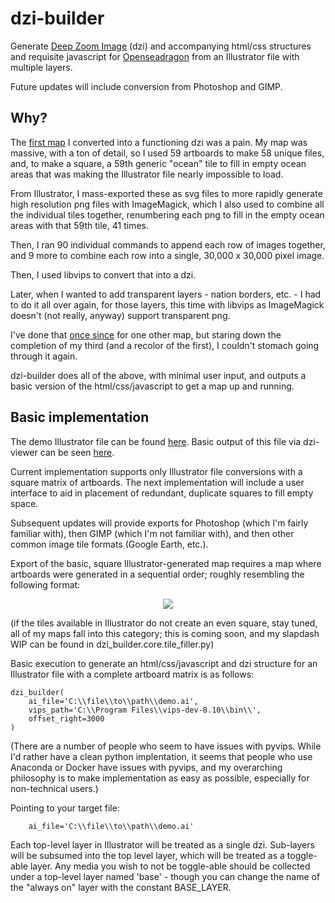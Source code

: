 # dzi-builder
Generate [Deep Zoom Image](https://docs.microsoft.com/en-us/previous-versions/windows/silverlight/dotnet-windows-silverlight/cc645077(v=vs.95)?redirectedfrom=MSDN) 
(dzi) and accompanying html/css structures and requisite javascript for [Openseadragon](https://openseadragon.github.io/) 
from an Illustrator file with multiple layers.

Future updates will include conversion from Photoshop and GIMP.

## Why?
The [first map](https://embers.nicejacket.cc/known-eilarun.html) I converted into a functioning dzi was a pain. My 
map was massive, with a ton of detail, so I used 59 artboards to make 58 unique files, and, to make a square, a 59th 
generic "ocean" tile to fill in empty ocean areas that was making the Illustrator file nearly impossible to load.

From Illustrator, I mass-exported these as svg files to more rapidly generate high resolution png files with 
ImageMagick, which I also used to combine all the individual tiles together, renumbering each png to fill in the empty
ocean areas with that 59th tile, 41 times.

Then, I ran 90 individual commands to append each row of images together, and 9 more to combine each row into a 
single, 30,000 x 30,000 pixel image.

Then, I used libvips to convert that into a dzi.

Later, when I wanted to add transparent layers - nation borders, etc. - I had to do it all over again, for those 
layers, this time with libvips as ImageMagick doesn't (not really, anyway) support transparent png.

I've done that [once since](https://embers.nicejacket.cc/remembered-blacklands.html) for one other map, but staring 
down the completion of my third (and a recolor of the first), I couldn't stomach going through it again.

dzi-builder does all of the above, with minimal user input, and outputs a basic version of the html/css/javascript to 
get a map up and running.

## Basic implementation

The demo Illustrator file can be found 
[here](https://github.com/heynicejacket/dzi-builder/blob/master/dzi_builder/demo-basic.ai). 
Basic output of this file via dzi-viewer can be seen [here](https://embers.nicejacket.cc/viewer.html).

Current implementation supports only Illustrator file conversions with a square matrix of artboards. The next 
implementation will include a user interface to aid in placement of redundant, duplicate squares to fill empty space.

Subsequent updates will provide exports for Photoshop (which I'm fairly familiar with), then GIMP (which I'm not 
familiar with), and then other common image tile formats (Google Earth, etc.).

Export of the basic, square Illustrator-generated map requires a map where artboards were generated in a sequential 
order; roughly resembling the following format:

<p align="center"><img src="https://embers.nicejacket.cc/github/square%20artboard%20structure.png" /></p>

(if the tiles available in Illustrator do not create an even square, stay tuned, all of my maps fall into this 
category; this is coming soon, and my slapdash WIP can be found in dzi_builder.core.tile_filler.py)

Basic execution to generate an html/css/javascript and dzi structure for an Illustrator file with a complete artboard 
matrix is as follows:

    dzi_builder(
        ai_file='C:\\file\\to\\path\\demo.ai',
        vips_path='C:\\Program Files\\vips-dev-8.10\\bin\\',
        offset_right=3000
    )

(There are a number of people who seem to have issues with pyvips. While I'd rather have a clean python implentation, it 
seems that people who use Anaconda or Docker have issues with pyvips, and my overarching philosophy is to make 
implementation as easy as possible, especially for non-technical users.)

Pointing to your target file:

        ai_file='C:\\file\\to\\path\\demo.ai'

Each top-level layer in Illustrator will be treated as a single dzi. Sub-layers will be subsumed into the top level 
layer, which will be treated as a toggle-able layer. Any media you wish to not be toggle-able should be collected under 
a top-level layer named 'base' - though you can change the name of the "always on" layer with the constant BASE_LAYER.  
